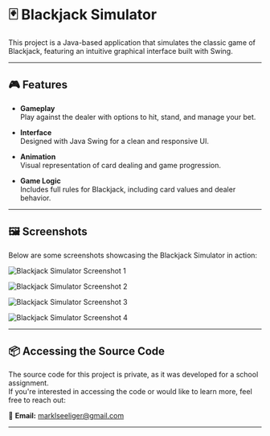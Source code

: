 # 🃏 Blackjack Simulator

This project is a Java-based application that simulates the classic game of Blackjack, featuring an intuitive graphical interface built with Swing.

---

## 🎮 Features

- **Gameplay**  
  Play against the dealer with options to hit, stand, and manage your bet.

- **Interface**  
  Designed with Java Swing for a clean and responsive UI.

- **Animation**  
  Visual representation of card dealing and game progression.

- **Game Logic**  
  Includes full rules for Blackjack, including card values and dealer behavior.

---

## 🖼️ Screenshots

Below are some screenshots showcasing the Blackjack Simulator in action:

![Blackjack Simulator Screenshot 1](https://github.com/user-attachments/assets/34133f6d-062d-42fd-adca-59fe30782474)

![Blackjack Simulator Screenshot 2](https://github.com/user-attachments/assets/97aac424-3dbd-4b39-a224-cdb76c77c02e)

![Blackjack Simulator Screenshot 3](https://github.com/user-attachments/assets/a628c618-5f7e-40cf-adaf-678a3bb24e2e)

![Blackjack Simulator Screenshot 4](https://github.com/user-attachments/assets/568f4ff2-c668-443a-b789-00a1314fb828)

---

## 📦 Accessing the Source Code

The source code for this project is private, as it was developed for a school assignment.  
If you're interested in accessing the code or would like to learn more, feel free to reach out:

📧 **Email:** [marklseeliger@gmail.com](mailto:marklseeliger@gmail.com)

---

